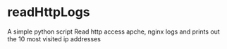 # readHttpLogs
A simple python script Read http access apche, nginx logs and prints out the 10 most visited ip addresses
